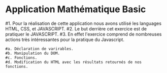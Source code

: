 # Application Mathématique Basic

#1. Pour la réalisation de cette application nous avons utilisé les languages HTML, CSS, et JAVASCRIPT.
#2. Le but derrière cet exercice est de pratiquer le JAVASCRIPT.
#3. En effet l'exercice comprend de nombreuses actions très intéressantes pour la pratique du Javascript.
    
    #a. Déclaration de varirables.
    #b. Manipulation du DOM.
    #c. Fonctions.
    #d. Modification du HTML avec les résultats retournés de nos fonctions.